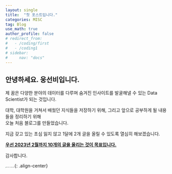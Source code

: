 ```yaml
---
layout: single
title:  "첫 포스트입니다."
categories: MISC
tag: Blog
use_math: true
author_profile: false
# redirect_from:
#   - /coding/first
#   - /coding1
# sidebar:
#     nav: "docs"
---
```


## 안녕하세요. 웅선비입니다.

제 꿈은 다양한 분야의 데이터를 다루며 숨겨진 인사이트를 발굴해낼 수 있는 Data Scientist가 되는 것입니다.

대학, 대학원을 거쳐서 배웠던 지식들을 저장하기 위해, 그리고 앞으로 공부하게 될 내용들을 정리하기 위해   
오늘 처음 블로그를 만들었습니다.   

지금 갖고 있는 초심 잃지 않고 1달에 2개 글을 올릴 수 있도록 열심히 해보겠습니다.   


<u><b>우선 2023년 2월까지 10개의 글을 올리는 것이 목표입니다.</b></u>



감사합니다.

<img src="https://user-images.githubusercontent.com/37182279/216820587-4617a62e-0565-47f1-9ead-f4cd367572a1.png" alt="DATA_100%_LOGO_LIGHT" style="zoom:15%">{: .align-center}

